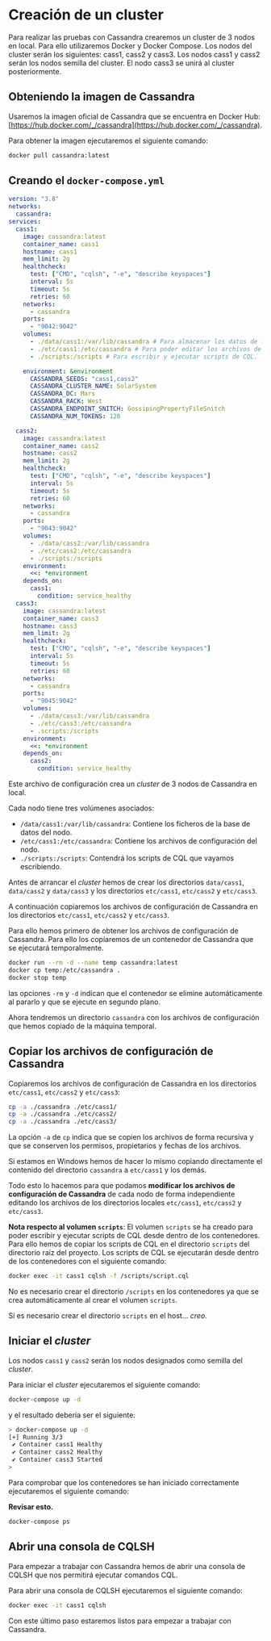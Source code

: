 # Creación de un cluster

Para realizar las pruebas con Cassandra crearemos un cluster de 3 nodos en local. Para ello utilizaremos Docker y Docker Compose. Los nodos del cluster serán los siguientes: cass1, cass2 y cass3. Los nodos cass1 y cass2 serán los nodos semilla del cluster. El nodo cass3 se unirá al cluster posteriormente.

## Obteniendo la imagen de Cassandra

Usaremos la imagen oficial de Cassandra que se encuentra en Docker Hub: [https://hub.docker.com/_/cassandra](https://hub.docker.com/_/cassandra).

Para obtener la imagen ejecutaremos el siguiente comando:

```bash
docker pull cassandra:latest
```

## Creando el `docker-compose.yml`

```yaml
version: "3.8"
networks:
  cassandra:
services:
  cass1:
    image: cassandra:latest
    container_name: cass1
    hostname: cass1
    mem_limit: 2g
    healthcheck:
      test: ["CMD", "cqlsh", "-e", "describe keyspaces"]
      interval: 5s
      timeout: 5s
      retries: 60
    networks:
      - cassandra
    ports:
      - "9042:9042"
    volumes:
      - ./data/cass1:/var/lib/cassandra # Para almacenar los datos de la base de datos.
      - ./etc/cass1:/etc/cassandra # Para poder editar los archivos de configuración.
      - ./scripts:/scripts # Para escribir y ejecutar scripts de CQL.

    environment: &environment
      CASSANDRA_SEEDS: "cass1,cass2"
      CASSANDRA_CLUSTER_NAME: SolarSystem
      CASSANDRA_DC: Mars
      CASSANDRA_RACK: West
      CASSANDRA_ENDPOINT_SNITCH: GossipingPropertyFileSnitch
      CASSANDRA_NUM_TOKENS: 128

  cass2:
    image: cassandra:latest
    container_name: cass2
    hostname: cass2
    mem_limit: 2g
    healthcheck:
      test: ["CMD", "cqlsh", "-e", "describe keyspaces"]
      interval: 5s
      timeout: 5s
      retries: 60
    networks:
      - cassandra
    ports:
      - "9043:9042"
    volumes:
      - ./data/cass2:/var/lib/cassandra
      - ./etc/cass2:/etc/cassandra
      - ./scripts:/scripts
    environment:
      <<: *environment
    depends_on:
      cass1:
        condition: service_healthy
  cass3:
    image: cassandra:latest
    container_name: cass3
    hostname: cass3
    mem_limit: 2g
    healthcheck:
      test: ["CMD", "cqlsh", "-e", "describe keyspaces"]
      interval: 5s
      timeout: 5s
      retries: 60
    networks:
      - cassandra
    ports:
      - "9045:9042"
    volumes:
      - ./data/cass3:/var/lib/cassandra
      - ./etc/cass3:/etc/cassandra
      - .scripts:/scripts
    environment:
      <<: *environment
    depends_on:
      cass2:
        condition: service_healthy
```

Este archivo de configuración crea un *cluster* de 3 nodos de Cassandra en local.

Cada nodo tiene tres volúmenes asociados:

* `/data/cass1:/var/lib/cassandra`: Contiene los ficheros de la base de datos del nodo.
* `/etc/cass1:/etc/cassandra`: Contiene los archivos de configuración del nodo.
* `./scripts:/scripts`: Contendrá los scripts de CQL que vayamos escribiendo.

Antes de arrancar el *cluster* hemos de crear los directorios `data/cass1`, `data/cass2` y `data/cass3` y los directorios `etc/cass1`, `etc/cass2` y `etc/cass3`.

A continuación copiaremos los archivos de configuración de Cassandra en los directorios `etc/cass1`, `etc/cass2` y `etc/cass3`.

Para ello hemos primero de obtener los archivos de configuración de Cassandra. Para ello los copiaremos de un contenedor de Cassandra que se ejecutará temporalmente.

```bash
docker run --rm -d --name temp cassandra:latest
docker cp temp:/etc/cassandra .
docker stop temp
```

las opciones `-rm` y `-d` indican que el contenedor se elimine automáticamente al pararlo y que se ejecute en segundo plano.

Ahora tendremos un directorio `cassandra` con los archivos de configuración que hemos copiado de la máquina temporal.

## Copiar los archivos de configuración de Cassandra

Copiaremos los archivos de configuración de Cassandra en los directorios `etc/cass1`, `etc/cass2` y `etc/cass3`:

```bash
cp -a ./cassandra ./etc/cass1/
cp -a ./cassandra ./etc/cass2/
cp -a ./cassandra ./etc/cass3/
```

La opción `-a` de `cp` indica que se copien los archivos de forma recursiva y que se conserven los permisos, propietarios y fechas de los archivos.

Si estamos en Windows hemos de hacer lo mismo copiando directamente el contenido del directorio `cassandra` a `etc/cass1` y los demás.

Todo esto lo hacemos para que podamos **modificar los archivos de configuración de Cassandra** de cada nodo de forma independiente editando los archivos de los directorios locales `etc/cass1`, `etc/cass2` y `etc/cass3`.

**Nota respecto al volumen `scripts`**: El volumen `scripts` se ha creado para poder escribir y ejecutar scripts de CQL desde dentro de los contenedores. Para ello hemos de copiar los scripts de CQL en el directorio `scripts` del directorio raíz del proyecto. Los scripts de CQL se ejecutarán desde dentro de los contenedores con el siguiente comando:

```bash
docker exec -it cass1 cqlsh -f /scripts/script.cql
```

No es necesario crear el directorio `/scripts` en los contenedores ya que se crea automáticamente al crear el volumen `scripts`.

Sí es necesario crear el directorio `scripts` en el host... *creo*.

## Iniciar el *cluster*

Los nodos `cass1` y `cass2` serán los nodos designados como semilla del *cluster*.

Para iniciar el *cluster* ejecutaremos el siguiente comando:

```bash
docker-compose up -d
```

y el resultado debería ser el siguiente:

```bash
> docker-compose up -d
[+] Running 3/3
 ✔ Container cass1 Healthy                                                      0.0s 
 ✔ Container cass2 Healthy                                                      0.5s 
 ✔ Container cass3 Started                                                      0.7s
>
```

Para comprobar que los contenedores se han iniciado correctamente ejecutaremos el siguiente comando:

**Revisar esto.**

```bash
docker-compose ps
```

## Abrir una consola de CQLSH

Para empezar a trabajar con Cassandra hemos de abrir una consola de CQLSH que nos permitirá ejecutar comandos CQL.

Para abrir una consola de CQLSH ejecutaremos el siguiente comando:

```bash
docker exec -it cass1 cqlsh
```

Con este último paso estaremos listos para empezar a trabajar con Cassandra.
